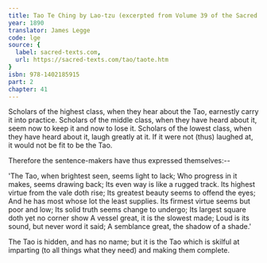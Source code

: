 ```yaml
---
title: Tao Te Ching by Lao-tzu (excerpted from Volume 39 of the Sacred Books of the East.)
year: 1890
translator: James Legge
code: lge
source: {
  label: sacred-texts.com,
  url: https://sacred-texts.com/tao/taote.htm
}
isbn: 978-1402185915
part: 2
chapter: 41
---
```

Scholars of the highest class, when they hear about the Tao, earnestly carry it into practice. Scholars of the middle class, when they have heard about it, seem now to keep it and now to lose it. Scholars of the lowest class, when they have heard about it, laugh greatly at it. If it were not (thus) laughed at, it would not be fit to be the Tao. 

Therefore the sentence-makers have thus expressed themselves:--

'The Tao, when brightest seen, seems light to lack; 
Who progress in it makes, seems drawing back; 
Its even way is like a rugged track. 
Its highest virtue from the vale doth rise; 
Its greatest beauty seems to offend the eyes; 
And he has most whose lot the least supplies. 
Its firmest virtue seems but poor and low; 
Its solid truth seems change to undergo; 
Its largest square doth yet no corner show 
A vessel great, it is the slowest made; 
Loud is its sound, but never word it said; 
A semblance great, the shadow of a shade.' 

The Tao is hidden, and has no name; but it is the Tao which is skilful at imparting (to all things what they need) and making them complete.